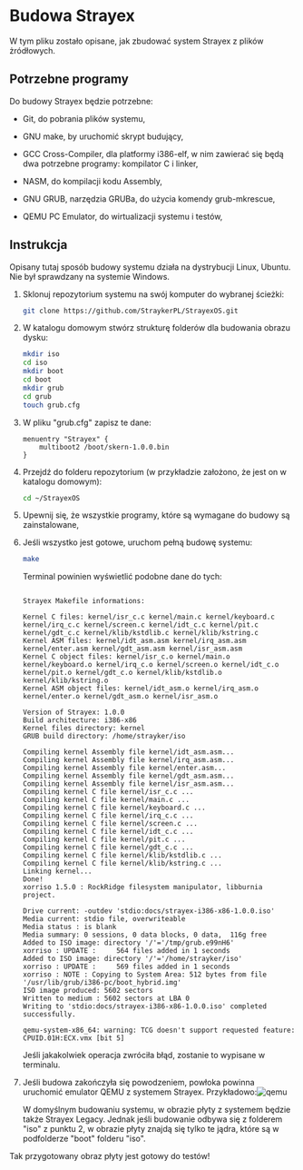 # Budowa Strayex

W tym pliku zostało opisane, jak zbudować system Strayex z plików żródłowych.

## Potrzebne programy

Do budowy Strayex będzie potrzebne:

- Git, do pobrania plików systemu,

- GNU make, by uruchomić skrypt budujący,

- GCC Cross-Compiler, dla platformy i386-elf, w nim zawierać się będą dwa potrzebne programy: kompilator C i linker,

- NASM, do kompilacji kodu Assembly,

- GNU GRUB, narzędzia GRUBa, do użycia komendy grub-mkrescue,

- QEMU PC Emulator, do wirtualizacji systemu i testów,

## Instrukcja

Opisany tutaj sposób budowy systemu działa na dystrybucji Linux, Ubuntu. Nie był sprawdzany na systemie Windows.

1. Sklonuj repozytorium systemu na swój komputer do wybranej ścieżki:
   
   ```bash
   git clone https://github.com/StraykerPL/StrayexOS.git
   ```

2. W katalogu domowym stwórz strukturę folderów dla budowania obrazu dysku:
   
   ```bash
   mkdir iso
   cd iso
   mkdir boot
   cd boot
   mkdir grub
   cd grub
   touch grub.cfg
   ```

3. W pliku "grub.cfg" zapisz te dane:
   
   ```
   menuentry "Strayex" {
       multiboot2 /boot/skern-1.0.0.bin
   }
   ```

4. Przejdź do folderu repozytorium (w przykładzie założono, że jest on w katalogu domowym):
   
   ```bash
   cd ~/StrayexOS
   ```

5. Upewnij się, że wszystkie programy, które są wymagane do budowy są zainstalowane,

6. Jeśli wszystko jest gotowe, uruchom pełną budowę systemu:
   
   ```bash
   make
   ```
   
   Terminal powinien wyświetlić podobne dane do tych:
   
   ```
   
   Strayex Makefile informations:
   
   Kernel C files: kernel/isr_c.c kernel/main.c kernel/keyboard.c kernel/irq_c.c kernel/screen.c kernel/idt_c.c kernel/pit.c kernel/gdt_c.c kernel/klib/kstdlib.c kernel/klib/kstring.c
   Kernel ASM files: kernel/idt_asm.asm kernel/irq_asm.asm kernel/enter.asm kernel/gdt_asm.asm kernel/isr_asm.asm
   Kernel C object files: kernel/isr_c.o kernel/main.o kernel/keyboard.o kernel/irq_c.o kernel/screen.o kernel/idt_c.o kernel/pit.o kernel/gdt_c.o kernel/klib/kstdlib.o kernel/klib/kstring.o
   Kernel ASM object files: kernel/idt_asm.o kernel/irq_asm.o kernel/enter.o kernel/gdt_asm.o kernel/isr_asm.o
   
   Version of Strayex: 1.0.0
   Build architecture: i386-x86
   Kernel files directory: kernel
   GRUB build directory: /home/strayker/iso
   
   Compiling kernel Assembly file kernel/idt_asm.asm...
   Compiling kernel Assembly file kernel/irq_asm.asm...
   Compiling kernel Assembly file kernel/enter.asm...
   Compiling kernel Assembly file kernel/gdt_asm.asm...
   Compiling kernel Assembly file kernel/isr_asm.asm...
   Compiling kernel C file kernel/isr_c.c ...
   Compiling kernel C file kernel/main.c ...
   Compiling kernel C file kernel/keyboard.c ...
   Compiling kernel C file kernel/irq_c.c ...
   Compiling kernel C file kernel/screen.c ...
   Compiling kernel C file kernel/idt_c.c ...
   Compiling kernel C file kernel/pit.c ...
   Compiling kernel C file kernel/gdt_c.c ...
   Compiling kernel C file kernel/klib/kstdlib.c ...
   Compiling kernel C file kernel/klib/kstring.c ...
   Linking kernel...
   Done!
   xorriso 1.5.0 : RockRidge filesystem manipulator, libburnia project.
   
   Drive current: -outdev 'stdio:docs/strayex-i386-x86-1.0.0.iso'
   Media current: stdio file, overwriteable
   Media status : is blank
   Media summary: 0 sessions, 0 data blocks, 0 data,  116g free
   Added to ISO image: directory '/'='/tmp/grub.e99nH6'
   xorriso : UPDATE :     564 files added in 1 seconds
   Added to ISO image: directory '/'='/home/strayker/iso'
   xorriso : UPDATE :     569 files added in 1 seconds
   xorriso : NOTE : Copying to System Area: 512 bytes from file '/usr/lib/grub/i386-pc/boot_hybrid.img'
   ISO image produced: 5602 sectors
   Written to medium : 5602 sectors at LBA 0
   Writing to 'stdio:docs/strayex-i386-x86-1.0.0.iso' completed successfully.
   
   qemu-system-x86_64: warning: TCG doesn't support requested feature: CPUID.01H:ECX.vmx [bit 5]
   ```
   
   Jeśli jakakolwiek operacja zwróciła błąd, zostanie to wypisane w terminalu.

7. Jeśli budowa zakończyła się powodzeniem, powłoka powinna uruchomić emulator QEMU z systemem Strayex. Przykładowo:![qemu](https://i.pinimg.com/originals/b1/8b/dc/b18bdc767f634c2170c879fa7d2e3b63.png)
   
   W domyślnym budowaniu systemu, w obrazie płyty z systemem będzie także Strayex Legacy. Jednak jeśli budowanie odbywa się z folderem "iso" z punktu 2, w obrazie płyty znajdą się tylko te jądra, które są w podfolderze "boot" folderu "iso".

Tak przygotowany obraz płyty jest gotowy do testów!
